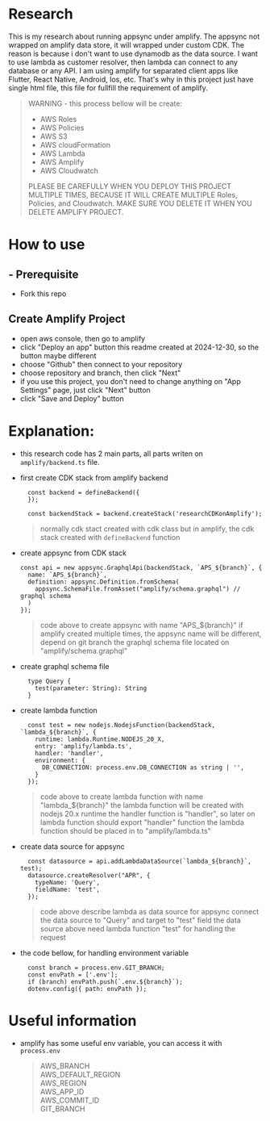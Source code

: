 # Research

This is my research about running appsync under amplify.
The appsync not wrapped on amplify data store, it will wrapped under custom CDK.
The reason is because i don't want to use dynamodb as the data source.
I want to use lambda as customer resolver, then lambda can connect to any database or any API.
I am using amplify for separated client apps like Flutter, React Native, Android, Ios, etc.
That's why in this project just have single html file, this file for fullfill the requirement of amplify.

> WARNING - this process bellow will be create:
>  - AWS Roles
>  - AWS Policies
>  - AWS S3
>  - AWS cloudFormation
>  - AWS Lambda
>  - AWS Amplify
>  - AWS Cloudwatch
> 
> PLEASE BE CAREFULLY WHEN YOU DEPLOY THIS PROJECT MULTIPLE TIMES,
> BECAUSE IT WILL CREATE MULTIPLE Roles, Policies, and Cloudwatch.
> MAKE SURE YOU DELETE IT WHEN YOU DELETE AMPLIFY PROJECT.

# How to use
## - Prerequisite
- Fork this repo

## Create Amplify Project
- open aws console, then go to amplify
- click "Deploy an app" button
  this readme created at 2024-12-30, so the button maybe different
- choose "Github" then connect to your repository
- choose repository and branch, then click "Next"
- if you use this project, you don't need to change anything on "App Settings" page, just click "Next" button
- click "Save and Deploy" button


# Explanation:
- this research code has 2 main parts, all parts writen on `amplify/backend.ts` file.
- first create CDK stack from amplify backend
  ```
    const backend = defineBackend({
    });

    const backendStack = backend.createStack('researchCDKonAmplify');

  ```

  > normally cdk stact created with cdk class
  > but in amplify, the cdk stack created with `defineBackend` function

- create appsync from CDK stack
    ```
    const api = new appsync.GraphqlApi(backendStack, `APS_${branch}`, {
      name: `APS_${branch}`,
      definition: appsync.Definition.fromSchema(
        appsync.SchemaFile.fromAsset("amplify/schema.graphql") // graphql schema
      )
    });
    ```

  > code above to create appsync with name "APS_${branch}"
  > if amplify created multiple times, the appsync name will be different, depend on git branch
  > the graphql schema file located on "amplify/schema.graphql"

- create graphql schema file
  ```
    type Query {
      test(parameter: String): String
    }
  ```

- create lambda function
  ```
    const test = new nodejs.NodejsFunction(backendStack, `lambda_${branch}`, {
      runtime: lambda.Runtime.NODEJS_20_X,
      entry: 'amplify/lambda.ts',
      handler: 'handler',
      environment: {
        DB_CONNECTION: process.env.DB_CONNECTION as string | '',
      }
    });
  ```

  > code above to create lambda function with name "lambda_${branch}"
  > the lambda function will be created with nodejs 20.x runtime
  > the handler function is "handler", so later on lambda function should export "handler" function
  > the lambda function should be placed in to "amplify/lambda.ts" 

- create data source for appsync
  ```
    const datasource = api.addLambdaDataSource(`lambda_${branch}`, test);
    datasource.createResolver("APR", {
      typeName: 'Query',
      fieldName: 'test',
    });
  ```
  > code above describe lambda as data source for appsync
  > connect the data source to "Query" and target to "test" field
  > the data source above need lambda function "test" for handling the request

- the code bellow, for handling environment variable
  ```
    const branch = process.env.GIT_BRANCH;
    const envPath = ['.env'];
    if (branch) envPath.push(`.env.${branch}`);
    dotenv.config({ path: envPath });
  ```

# Useful information

- amplify has some useful env variable, you can access it with `process.env`
  > AWS_BRANCH\
  > AWS_DEFAULT_REGION\
  > AWS_REGION\
  > AWS_APP_ID\
  > AWS_COMMIT_ID\
  > GIT_BRANCH
